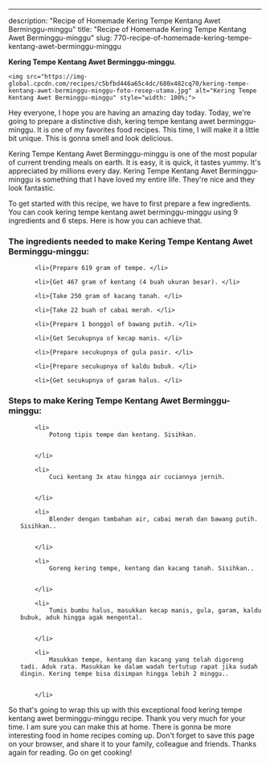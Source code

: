 ---
description: "Recipe of Homemade Kering Tempe Kentang Awet Berminggu-minggu"
title: "Recipe of Homemade Kering Tempe Kentang Awet Berminggu-minggu"
slug: 770-recipe-of-homemade-kering-tempe-kentang-awet-berminggu-minggu

<p>
	<strong>Kering Tempe Kentang Awet Berminggu-minggu</strong>. 
	
</p>
<p>
	
	<img src="https://img-global.cpcdn.com/recipes/c5bfbd446a65c4dc/680x482cq70/kering-tempe-kentang-awet-berminggu-minggu-foto-resep-utama.jpg" alt="Kering Tempe Kentang Awet Berminggu-minggu" style="width: 100%;">
	
	
</p>
<p>
	Hey everyone, I hope you are having an amazing day today. Today, we're going to prepare a distinctive dish, kering tempe kentang awet berminggu-minggu. It is one of my favorites food recipes. This time, I will make it a little bit unique. This is gonna smell and look delicious.
</p>
	
<p>
	Kering Tempe Kentang Awet Berminggu-minggu is one of the most popular of current trending meals on earth. It is easy, it is quick, it tastes yummy. It's appreciated by millions every day. Kering Tempe Kentang Awet Berminggu-minggu is something that I have loved my entire life. They're nice and they look fantastic.
</p>
<p>
	
</p>

<p>
To get started with this recipe, we have to first prepare a few ingredients. You can cook kering tempe kentang awet berminggu-minggu using 9 ingredients and 6 steps. Here is how you can achieve that.
</p>

<h3>The ingredients needed to make Kering Tempe Kentang Awet Berminggu-minggu:</h3>

<ol>
	
		<li>{Prepare 619 gram of tempe. </li>
	
		<li>{Get 467 gram of kentang (4 buah ukuran besar). </li>
	
		<li>{Take 250 gram of kacang tanah. </li>
	
		<li>{Take 22 buah of cabai merah. </li>
	
		<li>{Prepare 1 bonggol of bawang putih. </li>
	
		<li>{Get Secukupnya of kecap manis. </li>
	
		<li>{Prepare secukupnya of gula pasir. </li>
	
		<li>{Prepare secukupnya of kaldu bubuk. </li>
	
		<li>{Get secukupnya of garam halus. </li>
	
</ol>
<p>
	
</p>

<h3>Steps to make Kering Tempe Kentang Awet Berminggu-minggu:</h3>

<ol>
	
		<li>
			Potong tipis tempe dan kentang. Sisihkan.
			
			
		</li>
	
		<li>
			Cuci kentang 3x atau hingga air cuciannya jernih.
			
			
		</li>
	
		<li>
			Blender dengan tambahan air, cabai merah dan bawang putih. Sisihkan..
			
			
		</li>
	
		<li>
			Goreng kering tempe, kentang dan kacang tanah. Sisihkan..
			
			
		</li>
	
		<li>
			Tumis bumbu halus, masukkan kecap manis, gula, garam, kaldu bubuk, aduk hingga agak mengental.
			
			
		</li>
	
		<li>
			Masukkan tempe, kentang dan kacang yang telah digoreng tadi. Aduk rata. Masukkan ke dalam wadah tertutup rapat jika sudah dingin. Kering tempe bisa disimpan hingga lebih 2 minggu..
			
			
		</li>
	
</ol>

<p>
	
</p>

<p>
	So that's going to wrap this up with this exceptional food kering tempe kentang awet berminggu-minggu recipe. Thank you very much for your time. I am sure you can make this at home. There is gonna be more interesting food in home recipes coming up. Don't forget to save this page on your browser, and share it to your family, colleague and friends. Thanks again for reading. Go on get cooking!
</p>
